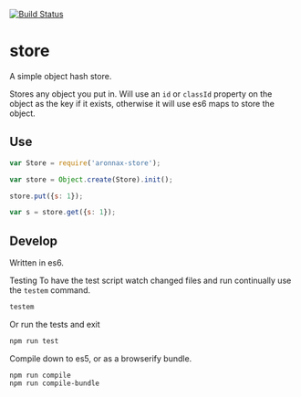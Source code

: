 [![Build Status](https://travis-ci.org/aronnax/store.svg?branch=feature%2Fes6_map_implementation)](https://travis-ci.org/aronnax/store)

# store
A simple object hash store.

Stores any object you put in. Will use an `id` or `classId` property on the object as the key if 
it exists, otherwise it will use es6 maps to store the object.

## Use
```js
var Store = require('aronnax-store');

var store = Object.create(Store).init();

store.put({s: 1});

var s = store.get({s: 1});
```

## Develop
Written in es6.

Testing
To have the test script watch changed files and run continually use the `testem` command.

```sh
testem
```

Or run the tests and exit

```sh
npm run test
```

Compile down to es5, or as a browserify bundle.

```
npm run compile
npm run compile-bundle
```
